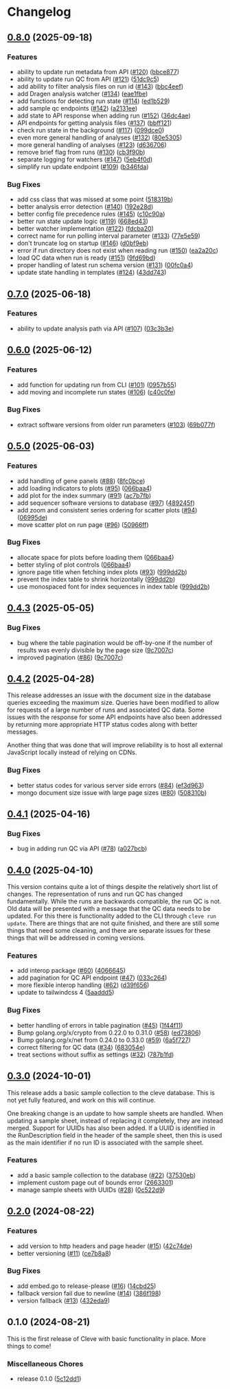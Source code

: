 # Changelog

## [0.8.0](https://github.com/gmc-norr/cleve/compare/v0.7.0...v0.8.0) (2025-09-18)


### Features

* ability to update run metadata from API ([#120](https://github.com/gmc-norr/cleve/issues/120)) ([bbce877](https://github.com/gmc-norr/cleve/commit/bbce8777ea36e778057f1d4ec6c67e2120e77a6f))
* ability to update run QC from API ([#121](https://github.com/gmc-norr/cleve/issues/121)) ([51dc9c5](https://github.com/gmc-norr/cleve/commit/51dc9c5d5d0f6f64a1c6b19988a891c27309de56))
* add ability to filter analysis files on run id ([#143](https://github.com/gmc-norr/cleve/issues/143)) ([bbc4eef](https://github.com/gmc-norr/cleve/commit/bbc4eefeb2bf6d43d218f0c43b48525e490088ff))
* add Dragen analysis watcher ([#134](https://github.com/gmc-norr/cleve/issues/134)) ([eae1fbe](https://github.com/gmc-norr/cleve/commit/eae1fbe4572ccb2f77c798b3f8d0b045f274a23f))
* add functions for detecting run state ([#114](https://github.com/gmc-norr/cleve/issues/114)) ([ed1b529](https://github.com/gmc-norr/cleve/commit/ed1b5298af233ff6bf1ac2281c7a5c0bd4e92a55))
* add sample qc endpoints ([#142](https://github.com/gmc-norr/cleve/issues/142)) ([a2131ee](https://github.com/gmc-norr/cleve/commit/a2131eefc063b806d45d71ca6936e711c052f2cf))
* add state to API response when adding run ([#152](https://github.com/gmc-norr/cleve/issues/152)) ([36dc4ae](https://github.com/gmc-norr/cleve/commit/36dc4ae6333fa1ee350ed435ff47efcdc47bde98))
* API endpoints for getting analysis files ([#137](https://github.com/gmc-norr/cleve/issues/137)) ([bbff121](https://github.com/gmc-norr/cleve/commit/bbff1212c625257ac5bf51b46425e4d4e9f8c447))
* check run state in the background ([#117](https://github.com/gmc-norr/cleve/issues/117)) ([099dce0](https://github.com/gmc-norr/cleve/commit/099dce0793752ed9c12f725d49a3268979822884))
* even more general handling of analyses ([#132](https://github.com/gmc-norr/cleve/issues/132)) ([80e5305](https://github.com/gmc-norr/cleve/commit/80e530524ec369e534948cc873f15d1b63eecd3e))
* more general handling of analyses ([#123](https://github.com/gmc-norr/cleve/issues/123)) ([d636706](https://github.com/gmc-norr/cleve/commit/d636706e20756072e71de01b4adb86a4ef13a71a))
* remove brief flag from runs ([#130](https://github.com/gmc-norr/cleve/issues/130)) ([cb3f90b](https://github.com/gmc-norr/cleve/commit/cb3f90b4e30276d2693bf7a748612c02f83fa355))
* separate logging for watchers ([#147](https://github.com/gmc-norr/cleve/issues/147)) ([5eb4f0d](https://github.com/gmc-norr/cleve/commit/5eb4f0d7fc285eca4f7cc6b23c108f2179d392bf))
* simplify run update endpoint ([#109](https://github.com/gmc-norr/cleve/issues/109)) ([b346fda](https://github.com/gmc-norr/cleve/commit/b346fdac8c88659954298d1ae90a9b31ef3a48e4))


### Bug Fixes

* add css class that was missed at some point ([518319b](https://github.com/gmc-norr/cleve/commit/518319beccb46a0adee9812bc12b5f97f3c9a098))
* better analysis error detection ([#140](https://github.com/gmc-norr/cleve/issues/140)) ([192e28d](https://github.com/gmc-norr/cleve/commit/192e28d985ab527ae2874b902b9cf9eeedf916ee))
* better config file precedence rules ([#145](https://github.com/gmc-norr/cleve/issues/145)) ([c10c90a](https://github.com/gmc-norr/cleve/commit/c10c90a0a1913274d6eaff30f22eea4e9ef1c4c3))
* better run state update logic ([#119](https://github.com/gmc-norr/cleve/issues/119)) ([668ed43](https://github.com/gmc-norr/cleve/commit/668ed43f53ea3ae8450c4c108749b323385af6fc))
* better watcher implementation ([#122](https://github.com/gmc-norr/cleve/issues/122)) ([fdcba20](https://github.com/gmc-norr/cleve/commit/fdcba20870ba1914c25a821cdba5169881675961))
* correct name for run polling interval parameter ([#133](https://github.com/gmc-norr/cleve/issues/133)) ([77e5e59](https://github.com/gmc-norr/cleve/commit/77e5e596b49813bf6c6a0d0d67c2199ece2e03cf))
* don't truncate log on startup ([#146](https://github.com/gmc-norr/cleve/issues/146)) ([d0bf9eb](https://github.com/gmc-norr/cleve/commit/d0bf9ebd2a2de3cd247b1c0274381e668c2a257c))
* error if run directory does not exist when reading run ([#150](https://github.com/gmc-norr/cleve/issues/150)) ([ea2a20c](https://github.com/gmc-norr/cleve/commit/ea2a20c45a92fb9c531f2056d551a805c454d16f))
* load QC data when run is ready ([#151](https://github.com/gmc-norr/cleve/issues/151)) ([9fd69bd](https://github.com/gmc-norr/cleve/commit/9fd69bd081773e17a41691681fad642bb1ce8198))
* proper handling of latest run schema version ([#131](https://github.com/gmc-norr/cleve/issues/131)) ([00fc0a4](https://github.com/gmc-norr/cleve/commit/00fc0a424de7b7716554ddd7d00294d763025340))
* update state handling in templates ([#124](https://github.com/gmc-norr/cleve/issues/124)) ([43dd743](https://github.com/gmc-norr/cleve/commit/43dd7435e115270e11b645ada4405a6f7bb05c9f))

## [0.7.0](https://github.com/gmc-norr/cleve/compare/v0.6.0...v0.7.0) (2025-06-18)


### Features

* ability to update analysis path via API ([#107](https://github.com/gmc-norr/cleve/issues/107)) ([03c3b3e](https://github.com/gmc-norr/cleve/commit/03c3b3e1b94f53f45b141d9acfc436293aa773d8))

## [0.6.0](https://github.com/gmc-norr/cleve/compare/v0.5.0...v0.6.0) (2025-06-12)


### Features

* add function for updating run from CLI ([#101](https://github.com/gmc-norr/cleve/issues/101)) ([0957b55](https://github.com/gmc-norr/cleve/commit/0957b553c8e50af9f701b2b50879925f8b743936))
* add moving and incomplete run states ([#106](https://github.com/gmc-norr/cleve/issues/106)) ([c40c0fe](https://github.com/gmc-norr/cleve/commit/c40c0fe548f3f7812980cd5c44288051d2cd67a8))


### Bug Fixes

* extract software versions from older run parameters ([#103](https://github.com/gmc-norr/cleve/issues/103)) ([69b077f](https://github.com/gmc-norr/cleve/commit/69b077fddec667b0ac7d23de8f9a8d411e4d810e))

## [0.5.0](https://github.com/gmc-norr/cleve/compare/v0.4.3...v0.5.0) (2025-06-03)


### Features

* add handling of gene panels ([#88](https://github.com/gmc-norr/cleve/issues/88)) ([8fc0bce](https://github.com/gmc-norr/cleve/commit/8fc0bced11023474e957e39bb899b865c460e15b))
* add loading indicators to plots ([#95](https://github.com/gmc-norr/cleve/issues/95)) ([066baa4](https://github.com/gmc-norr/cleve/commit/066baa413f0706e02e1fd67e3c7375280b685be9))
* add plot for the index summary ([#91](https://github.com/gmc-norr/cleve/issues/91)) ([ac7b7fb](https://github.com/gmc-norr/cleve/commit/ac7b7fbaccbf92b4455a2f3209e9a058999054f0))
* add sequencer software versions to database ([#97](https://github.com/gmc-norr/cleve/issues/97)) ([489245f](https://github.com/gmc-norr/cleve/commit/489245fd6b81e8a6608b0a837d613c729296d338))
* add zoom and consistent series ordering for scatter plots ([#94](https://github.com/gmc-norr/cleve/issues/94)) ([06995de](https://github.com/gmc-norr/cleve/commit/06995de9a3a4b59918e17b88a72ce4a30165479b))
* move scatter plot on run page ([#96](https://github.com/gmc-norr/cleve/issues/96)) ([50966ff](https://github.com/gmc-norr/cleve/commit/50966ff9e39276a084b6398a11c6ae2e224ab1e2))


### Bug Fixes

* allocate space for plots before loading them ([066baa4](https://github.com/gmc-norr/cleve/commit/066baa413f0706e02e1fd67e3c7375280b685be9))
* better styling of plot controls ([066baa4](https://github.com/gmc-norr/cleve/commit/066baa413f0706e02e1fd67e3c7375280b685be9))
* ignore page title when fetching index plots ([#93](https://github.com/gmc-norr/cleve/issues/93)) ([999dd2b](https://github.com/gmc-norr/cleve/commit/999dd2b08f01699c937dbbddd2d09fdf6a07ae1f))
* prevent the index table to shrink horizontally ([999dd2b](https://github.com/gmc-norr/cleve/commit/999dd2b08f01699c937dbbddd2d09fdf6a07ae1f))
* use monospaced font for index sequences in index table ([999dd2b](https://github.com/gmc-norr/cleve/commit/999dd2b08f01699c937dbbddd2d09fdf6a07ae1f))

## [0.4.3](https://github.com/gmc-norr/cleve/compare/v0.4.2...v0.4.3) (2025-05-05)


### Bug Fixes

* bug where the table pagination would be off-by-one if the number of results was evenly divisible by the page size ([9c7007c](https://github.com/gmc-norr/cleve/commit/9c7007c6aa1fd7fac833c24bbe4fb1cbd5e3ed33))
* improved pagination ([#86](https://github.com/gmc-norr/cleve/issues/86)) ([9c7007c](https://github.com/gmc-norr/cleve/commit/9c7007c6aa1fd7fac833c24bbe4fb1cbd5e3ed33))

## [0.4.2](https://github.com/gmc-norr/cleve/compare/v0.4.1...v0.4.2) (2025-04-28)

This release addresses an issue with the document size in the database queries exceeding the maximum size. Queries have been modified to allow for requests of a large number of runs and associated QC data. Some issues with the response for some API endpoints have also been addressed by returning more appropriate HTTP status codes along with better messages.

Another thing that was done that will improve reliability is to host all external JavaScript locally instead of relying on CDNs.

### Bug Fixes

* better status codes for various server side errors ([#84](https://github.com/gmc-norr/cleve/issues/84)) ([ef3d963](https://github.com/gmc-norr/cleve/commit/ef3d963e11b0f427bc50842f8128f2bf68974314))
* mongo document size issue with large page sizes ([#80](https://github.com/gmc-norr/cleve/issues/80)) ([508310b](https://github.com/gmc-norr/cleve/commit/508310b8faa4093d853564b32279274666643a86))

## [0.4.1](https://github.com/gmc-norr/cleve/compare/v0.4.0...v0.4.1) (2025-04-16)


### Bug Fixes

* bug in adding run QC via API ([#78](https://github.com/gmc-norr/cleve/issues/78)) ([a027bcb](https://github.com/gmc-norr/cleve/commit/a027bcb8cc1bcb7ac11b020e91ba8ecd42df79ca))

## [0.4.0](https://github.com/gmc-norr/cleve/compare/v0.3.0...v0.4.0) (2025-04-10)

This version contains quite a lot of things despite the relatively short list of changes. The representation of runs and run QC has changed fundamentally. While the runs are backwards compatible, the run QC is not. Old data will be presented with a message that the QC data needs to be updated. For this there is functionality added to the CLI through `cleve run update`. There are things that are not quite finished, and there are still some things that need some cleaning, and there are separate issues for these things that will be addressed in coming versions.

### Features

* add interop package ([#60](https://github.com/gmc-norr/cleve/issues/60)) ([4066645](https://github.com/gmc-norr/cleve/commit/4066645943a3231dafa87824f075753097308364))
* add pagination for QC API endpoint ([#47](https://github.com/gmc-norr/cleve/issues/47)) ([033c264](https://github.com/gmc-norr/cleve/commit/033c2648cc768697c0cc3d8d37ba30c3fceb9000))
* more flexible interop handling ([#62](https://github.com/gmc-norr/cleve/issues/62)) ([d39f656](https://github.com/gmc-norr/cleve/commit/d39f656edf57bd8e5e9e781c9832478ad834ab9a))
* update to tailwindcss 4 ([5aaddd5](https://github.com/gmc-norr/cleve/commit/5aaddd573a86e76d161b55094b9992e7843b6f52))


### Bug Fixes

* better handling of errors in table pagination ([#45](https://github.com/gmc-norr/cleve/issues/45)) ([1f44f11](https://github.com/gmc-norr/cleve/commit/1f44f11ce8fd10cd999ab76fc55163d85809c807))
* Bump golang.org/x/crypto from 0.22.0 to 0.31.0 ([#58](https://github.com/gmc-norr/cleve/issues/58)) ([ed73806](https://github.com/gmc-norr/cleve/commit/ed738065124c3b0fba4fce9e7df8d2bb8c538541))
* Bump golang.org/x/net from 0.24.0 to 0.33.0 ([#59](https://github.com/gmc-norr/cleve/issues/59)) ([6a5f727](https://github.com/gmc-norr/cleve/commit/6a5f7275f81a666bd41a1da2800c6be34dbf57ab))
* correct filtering for QC data ([#34](https://github.com/gmc-norr/cleve/issues/34)) ([683054e](https://github.com/gmc-norr/cleve/commit/683054eddfec613ecf8930a1f331801dce52ed3b))
* treat sections without suffix as settings ([#32](https://github.com/gmc-norr/cleve/issues/32)) ([787b1fd](https://github.com/gmc-norr/cleve/commit/787b1fd3f5ded294e3ef158fa848580e1ece8eff))

## [0.3.0](https://github.com/gmc-norr/cleve/compare/v0.2.0...v0.3.0) (2024-10-01)

This release adds a basic sample collection to the cleve database.
This is not yet fully featured, and work on this will continue.

One breaking change is an update to how sample sheets are handled.
When updating a sample sheet, instead of replacing it completely, they are instead merged.
Support for UUIDs has also been added.
If a UUID is identified in the RunDescription field in the header of the sample sheet, then this is used as the main identifier if no run ID is associated with the sample sheet.

### Features

* add a basic sample collection to the database ([#22](https://github.com/gmc-norr/cleve/issues/22)) ([37530eb](https://github.com/gmc-norr/cleve/commit/37530ebb0a7d194fce1ae20c3601cd6bc2217701))
* implement custom page out of bounds error ([2663301](https://github.com/gmc-norr/cleve/commit/2663301139b8998c6ff36805ec90f3707f76160d))
* manage sample sheets with UUIDs ([#28](https://github.com/gmc-norr/cleve/issues/28)) ([0c522d9](https://github.com/gmc-norr/cleve/commit/0c522d9e6af7d0a2c957e466bbbb8247bea06817))

## [0.2.0](https://github.com/gmc-norr/cleve/compare/v0.1.0...v0.2.0) (2024-08-22)


### Features

* add version to http headers and page header ([#15](https://github.com/gmc-norr/cleve/issues/15)) ([42c74de](https://github.com/gmc-norr/cleve/commit/42c74def239886b2b7a9cde54d89e0819f2d90fc))
* better versioning ([#11](https://github.com/gmc-norr/cleve/issues/11)) ([ce7b8a8](https://github.com/gmc-norr/cleve/commit/ce7b8a8046aeb370b252f1a1e77dad73401975bc))


### Bug Fixes

* add embed.go to release-please ([#16](https://github.com/gmc-norr/cleve/issues/16)) ([14cbd25](https://github.com/gmc-norr/cleve/commit/14cbd257811433ef870d650cc0c639a8737370d3))
* fallback version fail due to newline ([#14](https://github.com/gmc-norr/cleve/issues/14)) ([386f198](https://github.com/gmc-norr/cleve/commit/386f198848d3759f6ab7d4c0eaf416868c17924c))
* version fallback ([#13](https://github.com/gmc-norr/cleve/issues/13)) ([432eda9](https://github.com/gmc-norr/cleve/commit/432eda90bc4c4eec03ef4b49f11653b1280ca3a2))

## 0.1.0 (2024-08-21)

This is the first release of Cleve with basic functionality in place. More things to come!

### Miscellaneous Chores

* release 0.1.0 ([5c12dd1](https://github.com/gmc-norr/cleve/commit/5c12dd1e24f29a297a5517f78423a213f2f40791))
